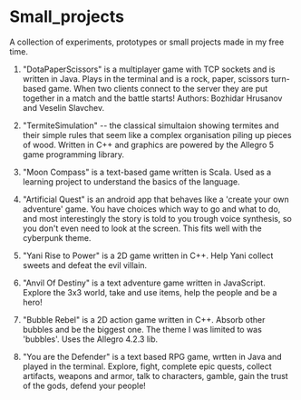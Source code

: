 # Small_projects
A collection of experiments, prototypes or small projects made in my free time.

1. "DotaPaperScissors" is a multiplayer game with TCP sockets and is written in Java. Plays in the terminal and is a rock, paper, scissors turn-based game. When two clients connect to the server they are put together in a match and the battle starts! Authors: Bozhidar Hrusanov and Veselin Slavchev.

2. "TermiteSimulation" -- the classical simultaion showing termites and their simple rules that seem like a complex organisation piling up pieces of wood. Written in C++ and graphics are powered by the Allegro 5 game programming library.

3. "Moon Compass" is a text-based game written is Scala. Used as a learning project to understand the basics of the language.

4. "Artificial Quest" is an android app that behaves like a 'create your own adventure' game. You have choices which way to go and what to do, and most interestingly the story is told to you trough voice synthesis, so you don't even need to look at the screen. This fits well with the cyberpunk theme.

5. "Yani Rise to Power" is a 2D game written in C++. Help Yani collect sweets and defeat the evil villain.

6. "Anvil Of Destiny" is a text adventure game written in JavaScript. Explore the 3x3 world, take and use items, help the people and be a hero!

7. "Bubble Rebel" is a 2D action game written in C++. Absorb other bubbles and be the biggest one. The theme I was limited to was 'bubbles'. Uses the Allegro 4.2.3 lib.

8. "You are the Defender" is a text based RPG game, wrtten in Java and played in the terminal. Explore, fight, complete epic quests, collect artifacts, weapons and armor, talk to characters, gamble, gain the trust of the gods, defend your people!
